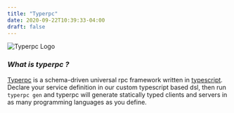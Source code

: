 ```yaml
---
title: "Typerpc"
date: 2020-09-22T10:39:33-04:00
draft: false
---
```


![Typerpc Logo](https://raw.githubusercontent.com/typerpc/typerpc/master/packages/docs/static/typerpc_logo.png)

### *What is typerpc ?*

[Typerpc](http://typerpc.run) is a schema-driven universal rpc framework written in [typescript](https://www.typescriptlang.org/). Declare your service definition in our custom typescript based dsl, then run `typerpc gen` and typerpc will generate statically typed clients and servers in as many programming languages as you define. 

